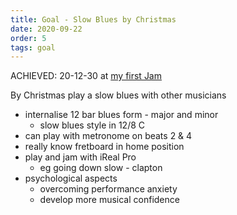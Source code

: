 ```yaml
---
title: Goal - Slow Blues by Christmas
date: 2020-09-22
order: 5
tags: goal
---
```


ACHIEVED: 20-12-30 at [my first Jam](/posts/jam-2020-12-30/)

By Christmas play a slow blues with other musicians

- internalise 12 bar blues form - major and minor
  - slow blues style in 12/8 C
- can play with metronome on beats 2 & 4
- really know fretboard in home position
- play and jam with iReal Pro
  - eg going down slow - clapton
- psychological aspects
  - overcoming performance anxiety
  - develop more musical confidence
